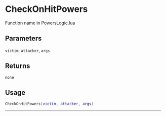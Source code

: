# CheckOnHitPowers
Function name in PowersLogic.lua
## Parameters
`victim`, `attacker`, `args`
## Returns
`none`
## Usage
```lua
CheckOnHitPowers(victim, attacker, args)
```
---
